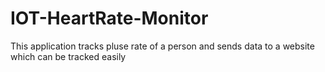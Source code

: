 # IOT-HeartRate-Monitor
This application tracks pluse rate of a person and sends data to a website which can be tracked easily
